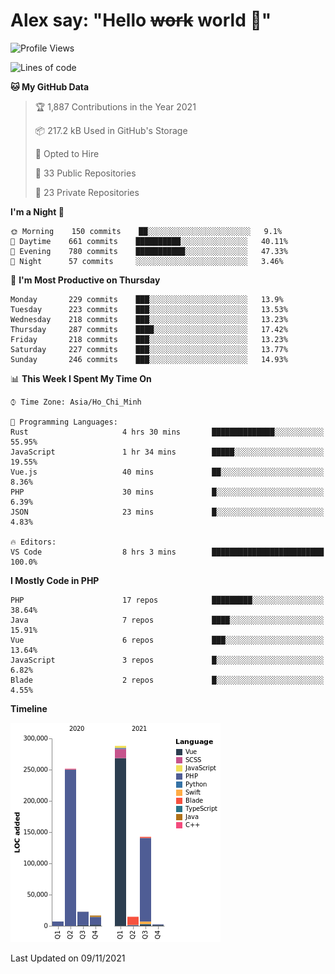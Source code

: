 # Alex say: "Hello ~~work~~ world 🐾"

<!--START_SECTION:waka-->
![Profile Views](http://img.shields.io/badge/Profile%20Views-0-blue)

![Lines of code](https://img.shields.io/badge/From%20Hello%20World%20I%27ve%20Written-746275%20lines%20of%20code-blue)

**🐱 My GitHub Data** 

> 🏆 1,887 Contributions in the Year 2021
 > 
> 📦 217.2 kB Used in GitHub's Storage 
 > 
> 💼 Opted to Hire
 > 
> 📜 33 Public Repositories 
 > 
> 🔑 23 Private Repositories  
 > 
**I'm a Night 🦉** 

```text
🌞 Morning    150 commits    ██░░░░░░░░░░░░░░░░░░░░░░░   9.1% 
🌆 Daytime    661 commits    ██████████░░░░░░░░░░░░░░░   40.11% 
🌃 Evening    780 commits    ███████████░░░░░░░░░░░░░░   47.33% 
🌙 Night      57 commits     ░░░░░░░░░░░░░░░░░░░░░░░░░   3.46%

```
📅 **I'm Most Productive on Thursday** 

```text
Monday       229 commits    ███░░░░░░░░░░░░░░░░░░░░░░   13.9% 
Tuesday      223 commits    ███░░░░░░░░░░░░░░░░░░░░░░   13.53% 
Wednesday    218 commits    ███░░░░░░░░░░░░░░░░░░░░░░   13.23% 
Thursday     287 commits    ████░░░░░░░░░░░░░░░░░░░░░   17.42% 
Friday       218 commits    ███░░░░░░░░░░░░░░░░░░░░░░   13.23% 
Saturday     227 commits    ███░░░░░░░░░░░░░░░░░░░░░░   13.77% 
Sunday       246 commits    ███░░░░░░░░░░░░░░░░░░░░░░   14.93%

```


📊 **This Week I Spent My Time On** 

```text
⌚︎ Time Zone: Asia/Ho_Chi_Minh

💬 Programming Languages: 
Rust                     4 hrs 30 mins       ██████████████░░░░░░░░░░░   55.95% 
JavaScript               1 hr 34 mins        █████░░░░░░░░░░░░░░░░░░░░   19.55% 
Vue.js                   40 mins             ██░░░░░░░░░░░░░░░░░░░░░░░   8.36% 
PHP                      30 mins             █░░░░░░░░░░░░░░░░░░░░░░░░   6.39% 
JSON                     23 mins             █░░░░░░░░░░░░░░░░░░░░░░░░   4.83%

🔥 Editors: 
VS Code                  8 hrs 3 mins        █████████████████████████   100.0%

```

**I Mostly Code in PHP** 

```text
PHP                      17 repos            █████████░░░░░░░░░░░░░░░░   38.64% 
Java                     7 repos             ████░░░░░░░░░░░░░░░░░░░░░   15.91% 
Vue                      6 repos             ███░░░░░░░░░░░░░░░░░░░░░░   13.64% 
JavaScript               3 repos             █░░░░░░░░░░░░░░░░░░░░░░░░   6.82% 
Blade                    2 repos             █░░░░░░░░░░░░░░░░░░░░░░░░   4.55%

```


**Timeline**

![Chart not found](https://raw.githubusercontent.com/alexzvn/alexzvn/main/charts/bar_graph.png) 


 Last Updated on 09/11/2021
<!--END_SECTION:waka-->
